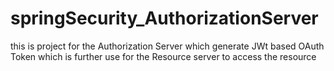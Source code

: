 # springSecurity_AuthorizationServer
 this is  project for the Authorization Server which generate JWt based OAuth Token  which is further use for the Resource server to access the resource 
